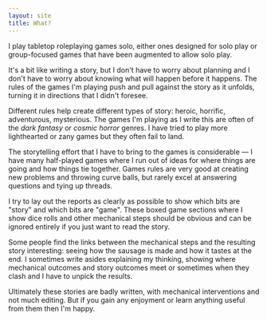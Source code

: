 ```yaml
---
layout: site
title: What?
---
```


I play tabletop roleplaying games solo, either ones designed for solo play or group-focused games that have been augmented to allow solo play.

It's a bit like writing a story, but I don't have to worry about planning and I don't have to worry about knowing what will happen before it happens. The rules of the games I'm playing push and pull against the story as it unfolds, turning it in directions that I didn't foresee.

Different rules help create different types of story: heroic, horrific, adventurous, mysterious. The games I'm playing as I write this are often of the _dark fantasy_ or _cosmic horror_ genres. I have tried to play more lighthearted or zany games but they often fail to land.

The storytelling effort that I have to bring to the games is considerable — I have many half-played games where I run out of ideas for where things are going and how things tie together. Games rules are very good at creating new problems and throwing curve balls, but rarely excel at answering questions and tying up threads.

I try to lay out the reports as clearly as possible to show which bits are "story" and which bits are "game". These boxed game sections where I show dice rolls and other mechanical steps should be obvious and can be ignored entirely if you just want to read the story.

Some people find the links between the mechanical steps and the resulting story interesting: seeing how the sausage is made and how it tastes at the end. I sometimes write asides explaining my thinking, showing where mechanical outcomes and story outcomes meet or sometimes when they clash and I have to unpick the results.

Ultimately these stories are badly written, with mechanical interventions and not much editing. But if you gain any enjoyment or learn anything useful from them then I'm happy.
